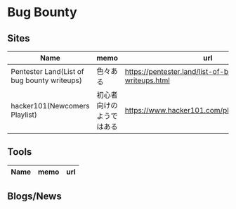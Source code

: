 # Bug Bounty

## Sites

|Name|memo|url|
----|----|----
|Pentester Land(List of bug bounty writeups)|色々ある|https://pentester.land/list-of-bug-bounty-writeups.html|
|hacker101(Newcomers Playlist)|初心者向けのようではある|https://www.hacker101.com/playlists/newcomers|


## Tools

|Name|memo|url|
----|----|----

## Blogs/News
